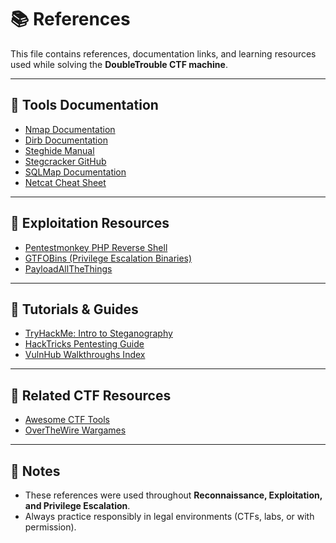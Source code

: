 # 📚 References

This file contains references, documentation links, and learning resources used while solving the **DoubleTrouble CTF machine**.

---

## 🔹 Tools Documentation
- [Nmap Documentation](https://nmap.org/book/man.html)  
- [Dirb Documentation](https://tools.kali.org/web-applications/dirb)  
- [Steghide Manual](http://steghide.sourceforge.net/documentation.php)  
- [Stegcracker GitHub](https://github.com/Paradoxis/StegCracker)  
- [SQLMap Documentation](https://sqlmap.org/)  
- [Netcat Cheat Sheet](https://www.sans.org/blog/netcat-cheat-sheet/)  

---

## 🔹 Exploitation Resources
- [Pentestmonkey PHP Reverse Shell](http://pentestmonkey.net/tools/web-shells/php-reverse-shell)  
- [GTFOBins (Privilege Escalation Binaries)](https://gtfobins.github.io/)  
- [PayloadAllTheThings](https://github.com/swisskyrepo/PayloadsAllTheThings)  

---

## 🔹 Tutorials & Guides
- [TryHackMe: Intro to Steganography](https://tryhackme.com/room/steganography)  
- [HackTricks Pentesting Guide](https://book.hacktricks.xyz/)  
- [VulnHub Walkthroughs Index](https://www.vulnhub.com/)  

---

## 🔹 Related CTF Resources
- [Awesome CTF Tools](https://github.com/apsdehal/awesome-ctf)  
- [OverTheWire Wargames](https://overthewire.org/wargames/)  

---

## 📝 Notes
- These references were used throughout **Reconnaissance, Exploitation, and Privilege Escalation**.  
- Always practice responsibly in legal environments (CTFs, labs, or with permission).  
